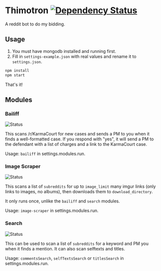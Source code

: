 # Thimotron [![Dependency Status](https://david-dm.org/Thimoteus/Thimotron.svg)](https://david-dm.org/Thimoteus/Thimotron)

A reddit bot to do my bidding.

## Usage

1. You must have mongodb installed and running first.
2. Fill in `settings-example.json` with real values and rename it to `settings.json`.

```bash
npm install
npm start
```

That's it!

## Modules

### Bailiff

![Status](https://img.shields.io/badge/status-ready-green.svg)

This scans /r/KarmaCourt for new cases and sends a PM to you when it finds a well-formatted case. If you respond with "yes", it will send a PM to the defendant with a list of charges and a link to the KarmaCourt case.

Usage: `bailiff` in settings.modules.run.

### Image Scraper

![Status](https://img.shields.io/badge/status-ready-green.svg)

This scans a list of `subreddits` for up to `image_limit` many imgur links (only links to images, no albums), then downloads them to `download_directory`.

It only runs once, unlike the `bailiff` and `search` modules.

Usage: `image-scraper` in settings.modules.run.

### Search

![Status](https://img.shields.io/badge/status-ready-green.svg)

This can be used to scan a list of `subreddits` for a keyword and PM you when it finds a mention. It can also scan selftexts and titles.

Usage: `commentsSearch`, `selfTextsSearch` or `titlesSearch` in settings.modules.run.
